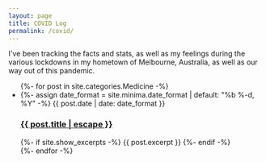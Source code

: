 ```yaml
---
layout: page
title: COVID Log
permalink: /covid/
--- 
```

 
 I've been tracking the facts and stats, as well as my feelings during the various lockdowns in my hometown of Melbourne, Australia, as well as our way out of this pandemic.

<ul class="post-list">
    {%- for post in site.categories.Medicine -%}
    <li>
        {%- assign date_format = site.minima.date_format | default: "%b %-d, %Y" -%}
        <span class="post-meta">{{ post.date | date: date_format }}</span>
        <h3>
            <a class="post-link" href="{{ post.url | relative_url }}">
                {{ post.title | escape }}
            </a>
        </h3>
        {%- if site.show_excerpts -%}
        {{ post.excerpt }}
        {%- endif -%}
    </li>
    {%- endfor -%}
</ul>